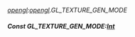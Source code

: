 _[opengl](../../modules/opengl/opengl-module.md):[opengl](../../modules/opengl/opengl-module.md).GL\_TEXTURE\_GEN\_MODE_
##### Const GL\_TEXTURE\_GEN\_MODE:[Int](../../modules/wonkey/wonkey-types-int.md)
